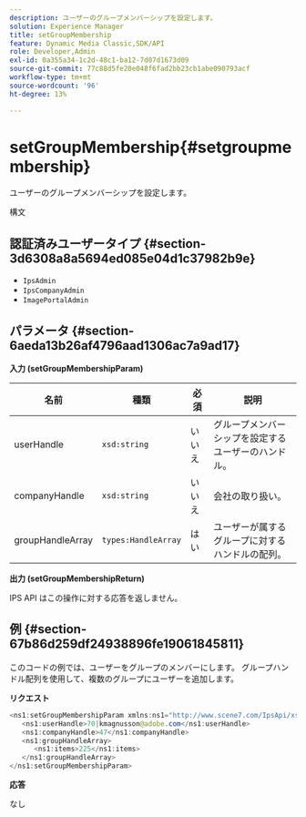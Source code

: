 ```yaml
---
description: ユーザーのグループメンバーシップを設定します。
solution: Experience Manager
title: setGroupMembership
feature: Dynamic Media Classic,SDK/API
role: Developer,Admin
exl-id: 0a355a34-1c2d-48c1-ba12-7d07d1673d09
source-git-commit: 77c88d5fe20e048f6fad2bb23cb1abe090793acf
workflow-type: tm+mt
source-wordcount: '96'
ht-degree: 13%

---
```


# setGroupMembership{#setgroupmembership}

ユーザーのグループメンバーシップを設定します。

構文

## 認証済みユーザータイプ {#section-3d6308a8a5694ed085e04d1c37982b9e}

* `IpsAdmin`
* `IpsCompanyAdmin`
* `ImagePortalAdmin`

## パラメータ {#section-6aeda13b26af4796aad1306ac7a9ad17}

**入力 (setGroupMembershipParam)**

| 名前 | 種類 | 必須 | 説明 |
|---|---|---|---|
| userHandle | `xsd:string` | いいえ | グループメンバーシップを設定するユーザーのハンドル。 |
| companyHandle | `xsd:string` | いいえ | 会社の取り扱い。 |
| groupHandleArray | `types:HandleArray` | はい | ユーザーが属するグループに対するハンドルの配列。 |

**出力 (setGroupMembershipReturn)**

IPS API はこの操作に対する応答を返しません。

## 例 {#section-67b86d259df24938896fe19061845811}

このコードの例では、ユーザーをグループのメンバーにします。 グループハンドル配列を使用して、複数のグループにユーザーを追加します。

**リクエスト**

```java
<ns1:setGroupMembershipParam xmlns:ns1="http://www.scene7.com/IpsApi/xsd">
   <ns1:userHandle>70|kmagnusson@adobe.com</ns1:userHandle>
   <ns1:companyHandle>47</ns1:companyHandle>
   <ns1:groupHandleArray>
      <ns1:items>225</ns1:items>
   </ns1:groupHandleArray>
</ns1:setGroupMembershipParam>
```

**応答**

なし
